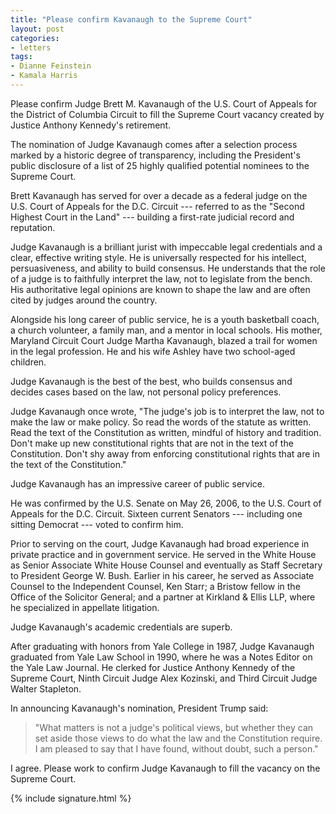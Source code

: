 ```yaml
---
title: "Please confirm Kavanaugh to the Supreme Court"
layout: post
categories:
- letters
tags:
- Dianne Feinstein
- Kamala Harris
---
```


Please confirm Judge Brett M. Kavanaugh of the U.S. Court of Appeals for the District of Columbia Circuit to fill the Supreme Court vacancy created by Justice Anthony Kennedy's retirement.

The nomination of Judge Kavanaugh comes after a selection process marked by a historic degree of transparency, including the President's public disclosure of a list of 25 highly qualified potential nominees to the Supreme Court.

Brett Kavanaugh has served for over a decade as a federal judge on the U.S. Court of Appeals for the D.C. Circuit --- referred to as the "Second Highest Court in the Land" --- building a first-rate judicial record and reputation.

Judge Kavanaugh is a brilliant jurist with impeccable legal credentials and a clear, effective writing style. He is universally respected for his intellect, persuasiveness, and ability to build consensus. He understands that the role of a judge is to faithfully interpret the law, not to legislate from the bench. His authoritative legal opinions are known to shape the law and are often cited by judges around the country.

Alongside his long career of public service, he is a youth basketball coach, a church volunteer, a family man, and a mentor in local schools. His mother, Maryland Circuit Court Judge Martha Kavanaugh, blazed a trail for women in the legal profession. He and his wife Ashley have two school-aged children.

Judge Kavanaugh is the best of the best, who builds consensus and decides cases based on the law, not personal policy preferences.

Judge Kavanaugh once wrote, "The judge's job is to interpret the law, not to make the law or make policy. So read the words of the statute as written. Read the text of the Constitution as written, mindful of history and tradition. Don't make up new constitutional rights that are not in the text of the Constitution. Don't shy away from enforcing constitutional rights that are in the text of the Constitution."

Judge Kavanaugh has an impressive career of public service.

He was confirmed by the U.S. Senate on May 26, 2006, to the U.S. Court of Appeals for the D.C. Circuit. Sixteen current Senators --- including one sitting Democrat --- voted to confirm him.

Prior to serving on the court, Judge Kavanaugh had broad experience in private practice and in government service. He served in the White House as Senior Associate White House Counsel and eventually as Staff Secretary to President George W. Bush. Earlier in his career, he served as Associate Counsel to the Independent Counsel, Ken Starr; a Bristow fellow in the Office of the Solicitor General; and a partner at Kirkland &amp; Ellis LLP, where he specialized in appellate litigation.

Judge Kavanaugh's academic credentials are superb.

After graduating with honors from Yale College in 1987, Judge Kavanaugh graduated from Yale Law School in 1990, where he was a Notes Editor on the Yale Law Journal. He clerked for Justice Anthony Kennedy of the Supreme Court, Ninth Circuit Judge Alex Kozinski, and Third Circuit Judge Walter Stapleton.

In announcing Kavanaugh's nomination, President Trump said:

> "What matters is not a judge's political views, but whether they can set aside those views to do what the law and the Constitution require. I am pleased to say that I have found, without doubt, such a person."

I agree. Please work to confirm Judge Kavanaugh to fill the vacancy on the Supreme Court.

{% include signature.html %}
